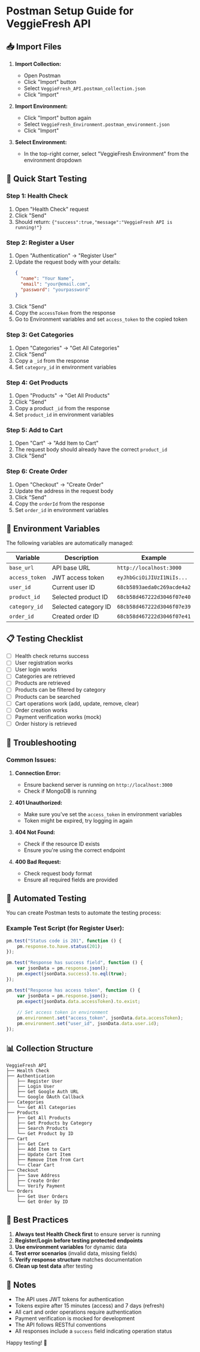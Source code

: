 # Postman Setup Guide for VeggieFresh API

## 📥 Import Files

1. **Import Collection:**
   - Open Postman
   - Click "Import" button
   - Select `VeggieFresh_API.postman_collection.json`
   - Click "Import"

2. **Import Environment:**
   - Click "Import" button again
   - Select `VeggieFresh_Environment.postman_environment.json`
   - Click "Import"

3. **Select Environment:**
   - In the top-right corner, select "VeggieFresh Environment" from the environment dropdown

## 🚀 Quick Start Testing

### Step 1: Health Check
1. Open "Health Check" request
2. Click "Send"
3. Should return: `{"success":true,"message":"VeggieFresh API is running!"}`

### Step 2: Register a User
1. Open "Authentication" → "Register User"
2. Update the request body with your details:
   ```json
   {
     "name": "Your Name",
     "email": "your@email.com",
     "password": "yourpassword"
   }
   ```
3. Click "Send"
4. Copy the `accessToken` from the response
5. Go to Environment variables and set `access_token` to the copied token

### Step 3: Get Categories
1. Open "Categories" → "Get All Categories"
2. Click "Send"
3. Copy a `_id` from the response
4. Set `category_id` in environment variables

### Step 4: Get Products
1. Open "Products" → "Get All Products"
2. Click "Send"
3. Copy a product `_id` from the response
4. Set `product_id` in environment variables

### Step 5: Add to Cart
1. Open "Cart" → "Add Item to Cart"
2. The request body should already have the correct `product_id`
3. Click "Send"

### Step 6: Create Order
1. Open "Checkout" → "Create Order"
2. Update the address in the request body
3. Click "Send"
4. Copy the `orderId` from the response
5. Set `order_id` in environment variables

## 🔧 Environment Variables

The following variables are automatically managed:

| Variable | Description | Example |
|----------|-------------|---------|
| `base_url` | API base URL | `http://localhost:3000` |
| `access_token` | JWT access token | `eyJhbGciOiJIUzI1NiIs...` |
| `user_id` | Current user ID | `68cb5893aeda0c269acde4a2` |
| `product_id` | Selected product ID | `68cb58d467222d3046f07e40` |
| `category_id` | Selected category ID | `68cb58d467222d3046f07e39` |
| `order_id` | Created order ID | `68cb58d467222d3046f07e41` |

## 📋 Testing Checklist

- [ ] Health check returns success
- [ ] User registration works
- [ ] User login works
- [ ] Categories are retrieved
- [ ] Products are retrieved
- [ ] Products can be filtered by category
- [ ] Products can be searched
- [ ] Cart operations work (add, update, remove, clear)
- [ ] Order creation works
- [ ] Payment verification works (mock)
- [ ] Order history is retrieved

## 🐛 Troubleshooting

### Common Issues:

1. **Connection Error:**
   - Ensure backend server is running on `http://localhost:3000`
   - Check if MongoDB is running

2. **401 Unauthorized:**
   - Make sure you've set the `access_token` in environment variables
   - Token might be expired, try logging in again

3. **404 Not Found:**
   - Check if the resource ID exists
   - Ensure you're using the correct endpoint

4. **400 Bad Request:**
   - Check request body format
   - Ensure all required fields are provided

## 🔄 Automated Testing

You can create Postman tests to automate the testing process:

### Example Test Script (for Register User):
```javascript
pm.test("Status code is 201", function () {
    pm.response.to.have.status(201);
});

pm.test("Response has success field", function () {
    var jsonData = pm.response.json();
    pm.expect(jsonData.success).to.eql(true);
});

pm.test("Response has access token", function () {
    var jsonData = pm.response.json();
    pm.expect(jsonData.data.accessToken).to.exist;
    
    // Set access token in environment
    pm.environment.set("access_token", jsonData.data.accessToken);
    pm.environment.set("user_id", jsonData.data.user.id);
});
```

## 📊 Collection Structure

```
VeggieFresh API
├── Health Check
├── Authentication
│   ├── Register User
│   ├── Login User
│   ├── Get Google Auth URL
│   └── Google OAuth Callback
├── Categories
│   └── Get All Categories
├── Products
│   ├── Get All Products
│   ├── Get Products by Category
│   ├── Search Products
│   └── Get Product by ID
├── Cart
│   ├── Get Cart
│   ├── Add Item to Cart
│   ├── Update Cart Item
│   ├── Remove Item from Cart
│   └── Clear Cart
├── Checkout
│   ├── Save Address
│   ├── Create Order
│   └── Verify Payment
└── Orders
    ├── Get User Orders
    └── Get Order by ID
```

## 🎯 Best Practices

1. **Always test Health Check first** to ensure server is running
2. **Register/Login before testing protected endpoints**
3. **Use environment variables** for dynamic data
4. **Test error scenarios** (invalid data, missing fields)
5. **Verify response structure** matches documentation
6. **Clean up test data** after testing

## 📝 Notes

- The API uses JWT tokens for authentication
- Tokens expire after 15 minutes (access) and 7 days (refresh)
- All cart and order operations require authentication
- Payment verification is mocked for development
- The API follows RESTful conventions
- All responses include a `success` field indicating operation status

Happy testing! 🚀

